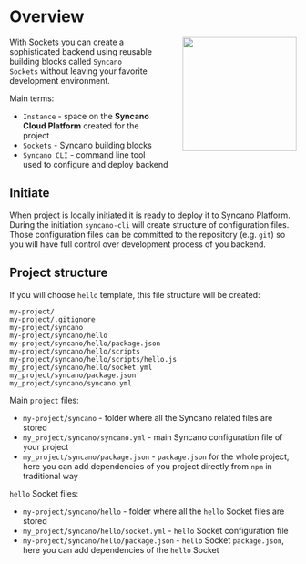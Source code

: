 # Overview
<img style="margin-left: 50px; float: right" src="img/instance.png" width="200">

With Sockets you can create a sophisticated backend using reusable building blocks called `Syncano Sockets` without leaving your favorite development environment.

Main terms:
 - `Instance` - space on the **Syncano Cloud Platform** created for the project
 - `Sockets` - Syncano building blocks
 - `Syncano CLI` - command line tool used to configure and deploy backend

## Initiate

When project is locally initiated it is ready to deploy it to Syncano Platform.
During the initiation `syncano-cli` will create structure of configuration files.
Those configuration files can be committed to the repository (e.g. `git`) so you
will have full control over development process of you backend.

## Project structure

If you will choose `hello` template, this file structure will be created:

```
my-project/
my-project/.gitignore
my-project/syncano
my-project/syncano/hello
my-project/syncano/hello/package.json
my-project/syncano/hello/scripts
my-project/syncano/hello/scripts/hello.js
my_project/syncano/hello/socket.yml
my_project/syncano/package.json
my_project/syncano/syncano.yml
```

Main `project` files:

- `my-project/syncano` - folder where all the Syncano related files are stored
- `my_project/syncano/syncano.yml` - main Syncano configuration file of your project
- `my_project/syncano/package.json` - `package.json` for the whole project,
   here you can add dependencies of you project directly from `npm` in traditional way

`hello` Socket files:
- `my-project/syncano/hello` - folder where all the `hello` Socket files are stored
- `my_project/syncano/hello/socket.yml` - `hello` Socket configuration file
- `my-project/syncano/hello/package.json` - `hello` Socket `package.json`, here you can add
  dependencies of the `hello` Socket

